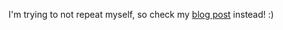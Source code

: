 I'm trying to not repeat myself, so check my [blog post][post] instead! :)

[post]: http://till.klampaeckel.de/blog/archives/86-DB_CouchDB_Replicator.html
